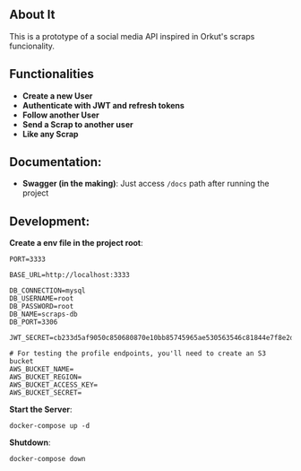 ## About It

This is a prototype of a social media API inspired in Orkut's scraps funcionality.

## Functionalities

- **Create a new User**
- **Authenticate with JWT and refresh tokens**
- **Follow another User**
- **Send a Scrap to another user** 
- **Like any Scrap**

## Documentation:

- **Swagger (in the making)**:
 Just access `/docs` path after running the project

## Development:

**Create a env file in the project root**: 

```
PORT=3333

BASE_URL=http://localhost:3333

DB_CONNECTION=mysql
DB_USERNAME=root
DB_PASSWORD=root
DB_NAME=scraps-db
DB_PORT=3306

JWT_SECRET=cb233d5af9050c850680870e10bb85745965ae530563546c81844e7f8e2dc5c4733108f857c9dbd96bf230e5c24d7af0b79531deb0b378fbd69d4b2790441c3c

# For testing the profile endpoints, you'll need to create an S3 bucket
AWS_BUCKET_NAME=
AWS_BUCKET_REGION=
AWS_BUCKET_ACCESS_KEY=
AWS_BUCKET_SECRET=
```

**Start the Server**:

```
docker-compose up -d
```

**Shutdown**:

```
docker-compose down
```